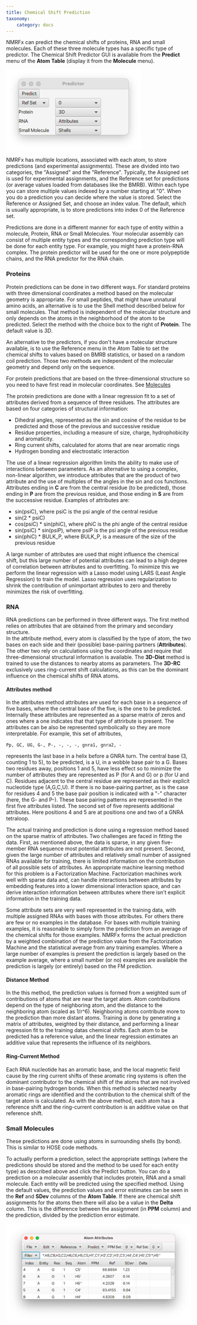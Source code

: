 ```yaml
---
title: Chemical Shift Prediction 
taxonomy:
    category: docs
---
```


NMRFx can predict the chemical shifts of proteins, RNA and small molecules. Each of these three molecule types has a specific type of predictor.  The Chemical Shift Predictor GUI is available from the **Predict** menu of the **Atom Table** (display it from the **Molecule** menu).

![Predictor](images/predictor.png)

NMRFx has multiple locations, associated with each atom, to store predictions (and experimental assignments).  These are divided into two categories, the "Assigned" and the "Reference".  Typically, the Assigned set is used for experimental assignments, and the Reference set for predictions (or average values loaded from databases like the BMRB).  Within each type you can store multiple values indexed by a number starting at "0".  When you do a prediction you can decide where the value is stored.  Select the Reference or Assigned Set, and choose an index value.  The default, which is usually appropriate, is to store predictions into index 0 of the Reference set.

Predictions are done in a different manner for each type of entity within a molecule, Protein, RNA or Small Molecules. Your molecular assembly can consist of multiple entity types and the corresponding prediction type will be done for each entity type.  For example, you might have a protein-RNA complex.  The protein predictor will be used for the one or more polypeptide chains, and the RNA predictor for the RNA chain.

### Proteins

Protein predictions can be done in two different ways. For standard proteins with three dimensional coordinates a method based on the molecular geometry is appropriate.  For small peptides, that might have unnatural amino acids, an alternative is to use the Shell method described below for small molecules. That method is independent of the molecular structure and only depends on the atoms in the neighborhood of the atom to be predicted. Select the method with the choice box to the right of **Protein**.  The default value is *3D*.

An alternative to the predictors, if you don't have a molecular structure available, is to use the Reference menu in the Atom Table to set the chemical shifts to values based on BMRB statistics, or based on a random coil prediction. Those two methods are independent of the molecular geometry and depend only on the sequence.  


For protein predictions that are based on the three-dimensional structure so you need to have first read in molecular coordinates.  See [Molecules](../01.molecules/docs.md)

The protein predictions are done with a linear regression fit to a set of attributes derived from a sequence of three residues.  The attributes are based on four categories of structural information:

- Dihedral angles, represented as the sin and cosine of the residue to be predicted and those of the previous and successive residue
- Residue properties, including a measure of size, charge, hydrophobicity and aromaticity.
- Ring current shifts, calculated for atoms that are near aromatic rings
- Hydrogen bonding and electrostatic interaction

The use of a linear regression algorithm limits the ability to make use of interactions between parameters. As an alternative to using a complex, non-linear algorithm, we introduce attributes that are the product of two attribute and the use of multiples of the angles in the sin and cos functions.  Attributes ending in
**C** are from the central residue (to be predicted), those ending in **P** are from  the previous residue, and those ending in **S** are from the
successive residue.   Examples of attributes are:

- sin(psiC), where psiC is the psi angle of the central residue
- sin(2 * psiC)
- cos(psiC) * sin(phiC), where phiC is the phi angle of the central residue
- sin(psiC) * sin(psiP), where psiP is the psi angle of the previous residue
- sin(phiC) * BULK_P, where BULK_P, is a measure of the size of the previous residue

A large number of attributes are used that might influence the chemical shift, but this large number of potential attributes can lead to a high degree of correlation between attributes and to overfitting.  To minimize this we perform the linear regression with a Lasso model using LARS (Least Angle Regression) to train the model.  Lasso regression uses regularization to shrink the contribution of unimportant attributes to zero and thereby minimizes the risk of overfitting.



### RNA

RNA predictions can be performed in three different ways. The first method relies on attributes that are obtained from the primary and secondary structure.  
In the attribute method,  every atom is classified by the type of atom, the two bases on each side and their (possible) base-pairing partners (**Attributes**).
The other two rely on calculations using the coordinates and require that three-dimensional structural information is available.  The **3D-Dist** method is trained to use the distances to nearby atoms as parameters.  The **3D-RC** exclusively uses ring-current shift calculations, as this can be the dominant influence on the chemical shifts of RNA atoms.
	
#### Attributes method

In the attributes method attributes are used for each base in a sequence of five bases, where the central base of the five, is the one to be predicted. Internally these attributes are represented as a sparse matrix of zeros and ones where a one indicates that that type of attrirbute is present.  The attributes can be also be represented symbolically so they are more interpretable.  For example, this set of attributes,

    Pp, GC, UG, G-, P-, -, -, -, gnra1, gnra2, -

represents the last base in a helix before a GNRA turn.  The central base (3, counting 1 to 5), to be predicted, is a U, in a wobble base pair to a G.  Bases two residues away, positions 1 and 5, have less effect so to minimize the number of attributes they are represented as P (for A and G) or p (for U and C).  Residues adjacent to the 
central residue are represented as their explicit nucleotide type (A,G,C,U). If there is no base-pairing partner, as is the case for residues 4 and 5 the base pair position is indicated with a "-" character (here, the G- and P-).  These base pairing patterns are represented in the first five attributes listed.  The second set of five represents additional attributes.  Here positions 4 and 5 are at positions one and two of a GNRA tetraloop.


The actual training and prediction is done using a regression method based on the sparse matrix of attributes. Two challenges are faced in fitting the data.  First, as mentioned above, the data is sparse, in any given five-member RNA sequence most potential attributes are not present.  Second, given the large number of attributes and relatively small number of assigned RNAs available for training, there is limited information on the contribution of all possible sets of attributes. An appropriate machine learning method for this problem is a Factorization Machine.  Factorization machines work well with sparse data and, can handle interactions between attributes by embedding features into a lower dimensional interaction space, and can derive interaction information between attributes where there isn't explicit information in the training data.


Some attribute sets are very well represented in the training data, with multiple assigned RNAs with bases with those attributes. For others there are few or no examples in the database. For bases with multiple training examples, it is reasonable to simply form the prediction from an average of the chemical shifts for those examples.  NMRFx forms the actual prediction by a weighted combination of the prediction value from the Factorization Machine and the statistical average from any training examples.  Where a large number of examples is present the prediction is largely based on the example average, where a small number (or no) examples are available the prediction is largely (or entirely) based on the FM prediction. 

#### Distance Method
In the this method, the prediction values is formed from a weighted sum of contributions of atoms that are near the target atom.  Atom contributions depend on the type of neighboring atom, and the distance to the neighboring atom (scaled as 1/r^6).  Neighboring atoms contribute more to the prediction than more distant atoms.  Training is done by generating a matrix of attributes, weighted by their distance, and performing a linear regression fit to the training datas chemical shifts. Each atom to be predicted has a reference value, and the linear regression estimates an additive value that represents the influence of its neighbors.

#### Ring-Current Method

Each RNA nucleotide has an aromatic base, and the local magnetic field cause by the ring current shifts of these aromatic ring systems is often the dominant contributor to the chemical shift of the atoms that are not involved in base-pairing hydrogen bonds.  When this method is selected nearby aromatic rings are identified and the contribution to the chemical shift of the target atom is calculated.  As with the above method, each atom has a reference shift and the ring-current contribution is an additive value on that reference shift.


### Small Molecules
These predictions are done using atoms in surrounding shells (by bond).  This is similar to HOSE code methods.


To actually perform a prediction, select the appropriate settings (where the predictions should be stored and the method to be used for each entity type)  as described above and click the Predict button.  You can do a prediction on a molecular assembly that includes protein, RNA and a small molecule.  Each entity will be predicted using the specified method.  Using the default values, the prediction values and error estimates can be seen in the **Ref** and **SDev** columns of the **Atom Table**.  If there are chemical shift assignments for the atoms then there will also be a value in the **Delta** column.  This is the difference between the assignment (in **PPM** column) and the prediction, divided by the prediction error estimate.

![Predictions in Atom Table](images/predtable.png)
